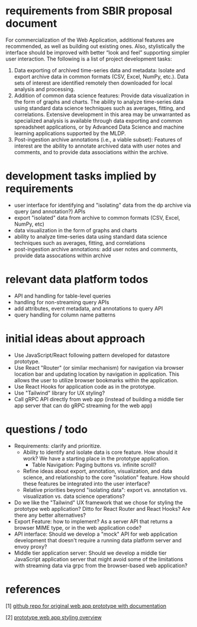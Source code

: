 # requirements from SBIR proposal document

For commercialization of the Web Application, additional features are recommended, as well as building out existing ones.  Also, stylistically the interface should be improved with better “look and feel” supporting simpler user interaction. The following is a list of project development tasks:
1. 	Data exporting of archived time-series data and metadata:  Isolate and export archive data in common formats (CSV, Excel, NumPy, etc.).  Data sets of interest are identified remotely then downloaded for local analysis and processing.
2. 	Addition of common data science features:  Provide data visualization in the form of graphs and charts.  The ability to analyze time-series data using standard data science techniques such as averages, fitting, and correlations.  Extensive development in this area may be unwarranted as specialized analysis is available through data exporting and common spreadsheet applications, or by Advanced Data Science and machine learning applications supported by the MLDP.
3. 	Post-ingestion archive annotations (i.e., a viable subset): Features of interest are the ability to annotate archived data with user notes and comments, and to provide data associations within the archive.

# development tasks implied by requirements

* user interface for identifying and "isolating" data from the dp archive via query (and annotation?) APIs
* export "isolated" data from archive to common formats (CSV, Excel, NumPy, etc)
* data visualization in the form of graphs and charts
* ability to analyze time-series data using standard data science techniques such as averages, fitting, and correlations
* post-ingestion archive annotations: add user notes and comments, provide data assocations within archive

# relevant data platform todos

* API and handling for table-level queries
* handling for non-streaming query APIs
* add attributes, event metadata, and annotations to query API
* query handling for column name patterns

# initial ideas about approach

* Use JavaScript/React following pattern developed for datastore prototype.
* Use React "Router" (or similar mechanism) for navigation via browser location bar and updating location by navigation in application.  This allows the user to utilize browser bookmarks within the application.
* Use React Hooks for application code as in the prototype.
* Use "Tailwind" library for UX styling?
* Call gRPC API directly from web app (instead of building a middle tier app server that can do gRPC streaming for the web app)

# questions / todo

* Requirements: clarify and prioritize.
  * Ability to identify and isolate data is core feature.  How should it work?  We have a starting place in the prototype application.
    * Table Navigation: Paging buttons vs. infinite scroll?
  * Refine ideas about export, annotation, visualization, and data science, and relationship to the core "isolation" feature.  How should these features be integrated into the user interface?
  * Relative priorities beyond "isolating data": export vs. annotation vs. visualization vs. data science operations?
* Do we like the "Tailwind" UX framework that we chose for styling the prototype web application?  Ditto for React Router and React Hooks?  Are there any better alternatives?
* Export Feature: how to implement?  As a server API that returns a browser MIME type, or in the web application code?
* API interface: Should we develop a "mock" API for web application development that doesn't require a running data platform server and envoy proxy?
* Middle tier application server: Should we develop a middle tier JavaScript application server that might avoid some of the limitations with streaming data via grpc from the browser-based web application?

# references

[1] [github repo for original web app prototype with documentation](https://github.com/craigmcchesney/datastore-web-app)

[2] [prototype web app styling overview](https://github.com/craigmcchesney/datastore-web-app/wiki/Styling-Overview)